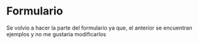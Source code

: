 # Formulario
Se volvio a hacer la parte del formulario ya que, el anterior se encuentran ejemplos y no me gustaria modificarlos
